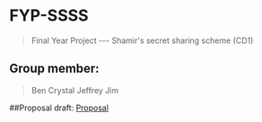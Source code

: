 # FYP-SSSS
> Final Year Project --- Shamir's secret sharing scheme (CD1)

## Group member:
> Ben
> Crystal
> Jeffrey
> Jim

##Proposal draft:
[Proposal](https://docs.google.com/document/d/1ssRn5Mdr7cZdHyzd_QNMyg-0iYVcA5LMTyV-qPE8NLQ/edit?pli=1)
